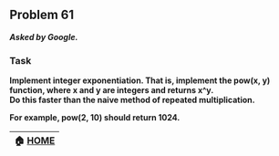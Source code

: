 ## Problem 61
***Asked by Google.***
### Task
**Implement integer exponentiation. That is, implement the pow(x, y) function, where x and y are integers and returns x^y.**  
**Do this faster than the naive method of repeated multiplication.**  

**For example, pow(2, 10) should return 1024.**

|**:house: [HOME](https://github.com/theInvincible/Daily-Coding-Problem/)**|
|--------------------------------------------------------------------------|
